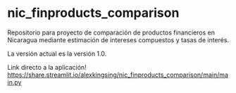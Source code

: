 # nic_finproducts_comparison
Repositorio para proyecto de comparación de productos financieros en Nicaragua mediante estimación de intereses compuestos y tasas de interés.

La versión actual es la versión 1.0.

Link directo a la aplicación! https://share.streamlit.io/alexkingsing/nic_finproducts_comparison/main/main.py
